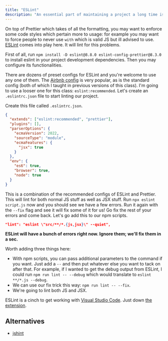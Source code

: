 ```yaml
---
title: "ESLint"
description: "An essential part of maintaining a project a long time is discipline in coding standards and avoiding antipatterns. ESLint is a great tool that helps you do just that."
---
```


On top of Prettier which takes of all the formatting, you may want to enforce some code styles which pertain more to usage: for example you may want to force people to never use `with` which is valid JS but ill advised to use. [ESLint][eslint] comes into play here. It will lint for this problems.

First of all, run `npm install -D eslint@8.8.0 eslint-config-prettier@8.3.0` to install eslint in your project development dependencies. Then you may configure its functionalities.

There are dozens of preset configs for ESLint and you're welcome to use any one of them. The [Airbnb config][airbnb] is very popular, as is the standard config (both of which I taught in previous versions of this class). I'm going to use a looser one for this class: `eslint:recommended`. Let's create an `.eslintrc.json` file to start linting our project.

Create this file called `.eslintrc.json`.

```json
{
  "extends": ["eslint:recommended", "prettier"],
  "plugins": [],
  "parserOptions": {
    "ecmaVersion": 2022,
    "sourceType": "module",
    "ecmaFeatures": {
      "jsx": true
    }
  },
  "env": {
    "es6": true,
    "browser": true,
    "node": true
  }
}
```

This is a combination of the recommended configs of ESLint and Prettier. This will lint for both normal JS stuff as well as JSX stuff. Run `npx eslint script.js` now and you should see we have a few errors. Run it again with the `--fix` flag and see it will fix some of it for us! Go fix the rest of your errors and come back. Let's go add this to our npm scripts.

```json
"lint": "eslint \"src/**/*.{js,jsx}\" --quiet",
```

**ESLint will have a bunch of errors right now. Ignore them; we'll fix them in a sec.**

Worth adding three things here:

- With npm scripts, you can pass additional parameters to the command if you want. Just add a `--` and then put whatever else you want to tack on after that. For example, if I wanted to get the debug output from ESLint, I could run `npm run lint -- --debug` which would translate to `eslint **/*.js --debug`.
- We can use our fix trick this way: `npm run lint -- --fix`.
- We're going to lint both JS and JSX.

ESLint is a cinch to get working with [Visual Studio Code][vscode]. Just down [the extension][vscode-eslint].

## Alternatives

- [jshint][jshint]

[eslint]: https://eslint.org
[vscode-eslint]: https://marketplace.visualstudio.com/items?itemName=dbaeumer.vscode-eslint
[airbnb]: https://github.com/airbnb/javascript
[jshint]: http://jshint.com/
[vscode]: https://code.visualstudio.com/
